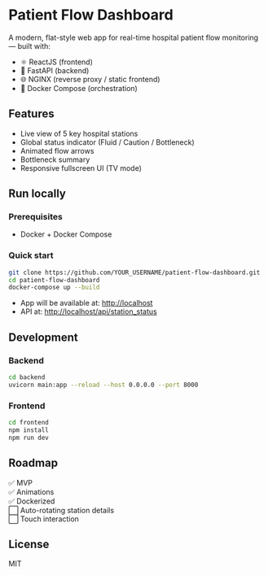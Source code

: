 
# Patient Flow Dashboard

A modern, flat-style web app for real-time hospital patient flow monitoring — built with:

- ⚛️ ReactJS (frontend)
- 🐍 FastAPI (backend)
- 🌐 NGINX (reverse proxy / static frontend)
- 🐳 Docker Compose (orchestration)

## Features

- Live view of 5 key hospital stations
- Global status indicator (Fluid / Caution / Bottleneck)
- Animated flow arrows
- Bottleneck summary
- Responsive fullscreen UI (TV mode)

## Run locally

### Prerequisites

- Docker + Docker Compose

### Quick start

```bash
git clone https://github.com/YOUR_USERNAME/patient-flow-dashboard.git
cd patient-flow-dashboard
docker-compose up --build
```

- App will be available at: [http://localhost](http://localhost)
- API at: [http://localhost/api/station_status](http://localhost/api/station_status)

## Development

### Backend

```bash
cd backend
uvicorn main:app --reload --host 0.0.0.0 --port 8000
```

### Frontend

```bash
cd frontend
npm install
npm run dev
```

## Roadmap

✅ MVP  
✅ Animations  
✅ Dockerized  
⬜️ Auto-rotating station details  
⬜️ Touch interaction  

## License

MIT

